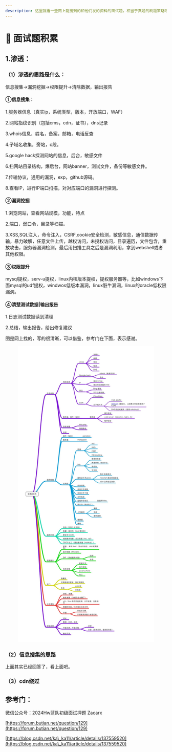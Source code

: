 ```yaml
---
description: 这里就看一些网上能搜到的和他们发的资料的面试题，相当于真题的刷题策略吧。
---
```


# 🍟 面试题积累

## 1.渗透：

### （1）渗透的思路是什么：

信息搜集->漏洞挖掘->权限提升->清除数据，输出报告

#### ①信息搜集：

1.服务器信息（真实ip，系统类型，版本，开放端口，WAF）

2.网站指纹识别（包括cms，cdn，证书），dns记录

3.whois信息，姓名，备案，邮箱，电话反查

4.子域名收集，旁站，c段。

5.google hack探测网站的信息，后台，敏感文件

6.扫网站目录结构，爆后台，网站banner，测试文件，备份等敏感文件。

7.传输协议，通用的漏洞，exp，github源码。

8.查看IP，进行IP端口扫描，对对应端口的漏洞进行探测。

#### ②漏洞挖掘

1.浏览网站，查看网站规模，功能，特点

2.端口，弱口令，目录等扫描。

3.XSS,SQL注入，命令注入，CSRF,cookie安全检测，敏感信息，通信数据传输，暴力破解，任意文件上传，越权访问，未授权访问，目录遍历，文件包含，重放攻击，服务器漏洞检测，最后用扫描工具之后是漏洞利用，拿到webshell或者其他权限。

#### ③权限提升

mysql提权，serv-u提权，linux内核版本提权，提权服务器等，比如windows下面mysql的udf提权，windwos低版本漏洞，linux脏牛漏洞，linux的oracle低权限漏洞。

#### ④清楚测试数据|输出报告

1.日志测试数据读到清理

2.总结，输出报告，给出修复建议

图是网上找的，写的很清晰，可以借鉴，参考门在下面，表示感谢。

<figure><img src="../.gitbook/assets/image (32).png" alt=""><figcaption></figcaption></figure>

### （2）信息搜集的思路

上面其实已经回答了，看上面吧。



### （3）cdn绕过

















































## 参考门：

微信公众号：2024Hw蓝队初级面试押题 Zacarx

[https://forum.butian.net/question/129](https://forum.butian.net/question/129)

[https://blog.csdn.net/ka\_ka11/article/details/137559520](https://blog.csdn.net/ka\_ka11/article/details/137559520)





